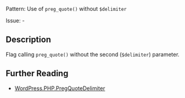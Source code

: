 Pattern: Use of `preg_quote()` without `$delimiter`

Issue: -

## Description

Flag calling `preg_quote()` without the second (`$delimiter`) parameter.

## Further Reading

* [WordPress.PHP.PregQuoteDelimiter](https://github.com/WordPress/WordPress-Coding-Standards/tree/develop/WordPress/Sniffs/PHP/PregQuoteDelimiterSniff.php)